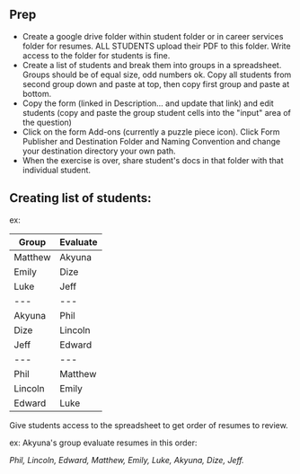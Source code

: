 ## Prep

* Create a google drive folder within student folder or in career services folder for resumes. ALL STUDENTS upload their PDF to this folder. Write access to the folder for students is fine.
* Create a list of students and break them into groups in a spreadsheet. Groups should be of equal size, odd numbers ok. Copy all students from second group down and paste at top, then copy first group and paste at bottom.
* Copy the form (linked in Description... and update that link) and edit students (copy and paste the group student cells into the "input" area of the question)
* Click on the form Add-ons (currently a puzzle piece icon). Click Form Publisher and Destination Folder and Naming Convention and change your destination directory your own path.
* When the exercise is over, share student's docs in that folder with that individual student.

## Creating list of students:

ex:

Group   | Evaluate
--------|--------
Matthew | Akyuna
Emily   | Dize
Luke    | Jeff
---|---
Akyuna  | Phil
Dize    | Lincoln
Jeff    | Edward
---|---
Phil    | Matthew
Lincoln | Emily
Edward  | Luke

Give students access to the spreadsheet to get order of resumes to review.

ex: Akyuna's group evaluate resumes in this order:

  *Phil, Lincoln, Edward, Matthew, Emily, Luke, Akyuna, Dize, Jeff.*

